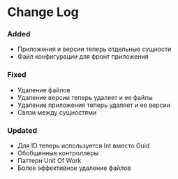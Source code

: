 # Change Log

### Added
- Приложения и версии теперь отдельные сущности
- Файл конфигурации для фронт приложения

### Fixed
- Удаление файлов
- Удаление версии теперь удаляет и ее файлы
- Удаление приложения теперь удаляет и ее версии
- Связи между сущностями

### Updated
- Для ID теперь используется Int вместо Guid
- Обобщенные контроллеры
- Паттерн Unit Of Work
- Более эффективное удаление файлов
  
